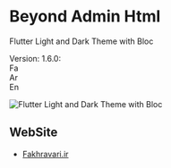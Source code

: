 # Beyond Admin Html

Flutter Light and Dark Theme with Bloc

Version: 1.6.0:<br />
  Fa <br />
  Ar <br />
  En <br />

![Flutter Light and Dark Theme with Bloc](https://user-images.githubusercontent.com/4311975/235372311-17d5a8a7-e8ee-44e1-8084-73b9be3c4621.gif)

## WebSite
- [Fakhravari.ir](https://fakhravari.ir)
